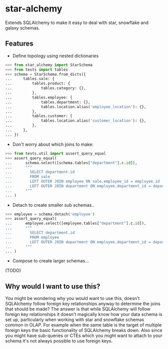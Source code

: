 # star-alchemy

Extends SQLAlchemy to make it easy to deal with star, snowflake and
galaxy schemas.

## Features

- Define topology using nested dictionaries

```python
>>> from star_alchemy import StarSchema
>>> from tests import tables
>>> schema = StarSchema.from_dicts({
...     tables.sale: {
...         tables.product: {
...             tables.category: {},
...         },
...         tables.employee: {
...             tables.department: {},
...             tables.location.alias('employee_location'): {},
...         },
...         tables.customer: {
...             tables.location.alias('customer_location'): {},
...         },
...     },
... })
```

- Don't worry about which joins to make:

```python
>>> from tests.util import assert_query_equal
>>> assert_query_equal(
...      schema.select([schema.tables["department"].c.id]),
...      """
...        SELECT department.id
...        FROM sale
...        LEFT OUTER JOIN employee ON sale.employee_id = employee.id
...        LEFT OUTER JOIN department ON employee.department_id = department.id
...      """
... )
```

- Detach to create smaller sub schemas..

```python
>>> employee = schema.detach('employee')
>>> assert_query_equal(
...      employee.select([employee.tables["department"].c.id]),
...      """
...        SELECT department.id
...        FROM employee
...        LEFT OUTER JOIN department ON employee.department_id = department.id
...      """
... )
```

- Compose to create larger schemas...

(TODO)

## Why would I want to use this?

You might be wondering why you would want to use this, doesn't
SQLAlchemy follow foreign key relationships anyway to determine the
joins that should be made? The answer is that while SQLAlchemy will
follow foreign key relationships it doesn't magically know how your data
schema is set up, particularly when working with star and snowflake
schemas common in OLAP. For example when the same table is the target of
multiple foreign keys the basic functionality of SQLAlchemy breaks down.
Also since you might have sub-queries or CTEs which you might want to
attach to your schema it's not always possible to use foreign keys.
